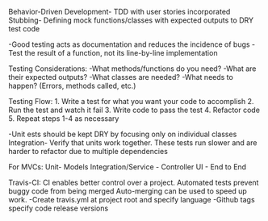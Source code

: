 Behavior-Driven Development- TDD with user stories incorporated
Stubbing- Defining mock functions/classes with expected outputs to DRY test code

-Good testing acts as documentation and reduces the incidence of bugs
-Test the result of a function, not its line-by-line implementation

Testing Considerations:
	-What methods/functions do you need?
		-What are their expected outputs?
	-What classes are needed?
	-What needs to happen? (Errors, methods called, etc.)

Testing Flow:
	1. Write a test for what you want your code to accomplish
	2. Run the test and watch it fail
	3. Write code to pass the test
	4. Refactor code
	5. Repeat steps 1-4 as necessary

-Unit ests should be kept DRY by focusing only on individual classes
Integration- Verify that units work together. These tests run slower and are harder to refactor due to multiple dependencies

For MVCs:
Unit- Models
Integration/Service - Controller
UI - End to End

Travis-CI:
	CI enables better control over a project.
	Automated tests prevent buggy code from being merged
	Auto-merging can be used to speed up work.
	-Create travis.yml at project root and specify language
	-Github tags specify code release versions